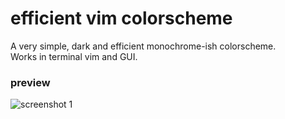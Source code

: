 # efficient vim colorscheme   

A very simple, dark and efficient monochrome-ish colorscheme.  
Works in terminal vim and GUI.  

### preview    
![screenshot 1](https://github.com/smallwat3r/efficient/blob/master/_screenshots/_s1.png)  
